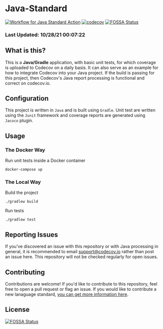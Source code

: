 # Java-Standard

[![Workflow for Java Standard Action](https://github.com/codecov/java-standard/actions/workflows/java-standard.yml/badge.svg)](https://github.com/codecov/java-standard/actions/workflows/java-standard.yml)  [![codecov](https://codecov.io/gh/codecov/java-Standard/branch/master/graph/badge.svg)](https://codecov.io/gh/codecov/java-Standard)
[![FOSSA Status](https://app.fossa.com/api/projects/git%2Bgithub.com%2Fcodecov%2Fjava-standard.svg?type=shield)](https://app.fossa.com/projects/git%2Bgithub.com%2Fcodecov%2Fjava-standard?ref=badge_shield)

### Last Updated: 10/28/21 00:07:22

## What is this?

This is a **Java/Gradle** application, with basic unit tests, for which coverage is uploaded to Codecov on a daily basis. It can also serve as an example for how to integrate Codecov into your Java project. If the build is passing for this project, then Codecov's Java report processing is functional and correct on codecov.io.

## Configuration

This project is written in `Java` and is built using `Gradle`. Unit test are written using the `Junit` framework and coverage reports are generated using `Jacoco` plugin.

## Usage

### The Docker Way

Run unit tests inside a Docker container
```bash
docker-compose up
```

### The Local Way

Build the project
```
./gradlew build
```

Run tests
```
./gradlew test
```

## Reporting Issues

If you've discovered an issue with this repository or with Java processing in general, it is recommended to email support@codecov.io rather than post an issue here. This repository will not be checked regularly for open issues.

## Contributing

Contributions are welcome! If you'd like to contribute to this repository, feel free to open a pull request or flag an issue. If you would like to contribute a new lanaguage standard, [you can get more information here](https://github.com/codecov/standards-scripts/blob/master/README.md#contributing). 


## License
[![FOSSA Status](https://app.fossa.com/api/projects/git%2Bgithub.com%2Fcodecov%2Fjava-standard.svg?type=large)](https://app.fossa.com/projects/git%2Bgithub.com%2Fcodecov%2Fjava-standard?ref=badge_large)